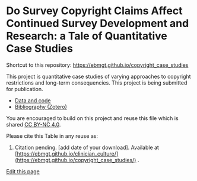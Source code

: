 <h1>Do Survey Copyright Claims Affect Continued Survey Development and Research: a Tale of Quantitative Case Studies</h1>

Shortcut to this repository: https://ebmgt.github.io/copyright_case_studies

This project is quantitative case studies of varying approaches to copyright restrictions and long-term consequencies. This project is being submitted for publication.

<ul>
  <li><a href="https://ebmgt.github.io/copyright_case_studies/data_and_code">Data and code</a></li>
  <li><a href="https://www.zotero.org/groups/612700/thriving.worksites/collections/R5HZDWFW">Bibliography (Zotero)</a></li>
</ul>

You are encouraged to build on this project and reuse this file which is shared [CC BY-NC 4.0](https://creativecommons.org/licenses/by-nc/4.0/). 

Please cite this Table in any reuse as:
1. Citation pending. [add date of your download]. Available at [https://ebmgt.github.io/clinician_culture/](https://ebmgt.github.io/copyright_case_studies/) .

<div><a href="https://github.com/ebmgt/ebmgt.github.io/edit/master/copyright_case_studies/README.md">Edit this page</a></div>
